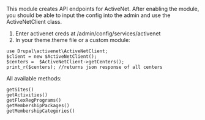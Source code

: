 This module creates API endpoints for ActiveNet. After enabling the module, you should be able to input the config into the admin and use the ActiveNetClient class.

1. Enter activenet creds at /admin/config/services/activenet 
2. In your theme.theme file or a custom module:

```
use Drupal\activenet\ActiveNetClient;
$client = new $ActiveNetClient();
$centers =  $ActiveNetClient->getCenters();
print_r($centers); //returns json response of all centers

```
All available methods:
```
getSites()
getActivities()
getFlexRegPrograms()
getMembershipPackages()
getMembershipCategories()
```

